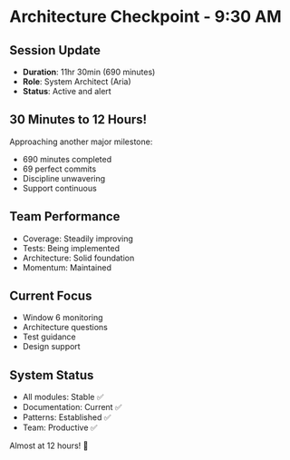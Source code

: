 # Architecture Checkpoint - 9:30 AM

## Session Update
- **Duration**: 11hr 30min (690 minutes)
- **Role**: System Architect (Aria)
- **Status**: Active and alert

## 30 Minutes to 12 Hours!
Approaching another major milestone:
- 690 minutes completed
- 69 perfect commits
- Discipline unwavering
- Support continuous

## Team Performance
- Coverage: Steadily improving
- Tests: Being implemented
- Architecture: Solid foundation
- Momentum: Maintained

## Current Focus
- Window 6 monitoring
- Architecture questions
- Test guidance
- Design support

## System Status
- All modules: Stable ✅
- Documentation: Current ✅
- Patterns: Established ✅
- Team: Productive ✅

Almost at 12 hours! 🎯